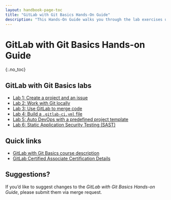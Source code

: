 ```yaml
---
layout: handbook-page-toc
title: "GitLab with Git Basics Hands-On Guide"
description: "This Hands-On Guide walks you through the lab exercises used in the GitLab with Git Basics course."
---
```

# GitLab with Git Basics Hands-on Guide
{:.no_toc}

## GitLab with Git Basics labs

* [Lab 1: Create a project and an issue](/handbook/customer-success/professional-services-engineering/education-services/gitbasicshandsonlab1.html)
* [Lab 2: Work with Git locally](/handbook/customer-success/professional-services-engineering/education-services/gitbasicshandsonlab2.html)
* [Lab 3: Use GitLab to merge code](/handbook/customer-success/professional-services-engineering/education-services/gitbasicshandsonlab3.html)
* [Lab 4: Build a `.gitlab-ci.yml` file](/handbook/customer-success/professional-services-engineering/education-services/gitbasicshandsonlab4.html)
* [Lab 5: Auto DevOps with a predefined project template](/handbook/customer-success/professional-services-engineering/education-services/gitbasicshandsonlab5.html)
* [Lab 6: Static Application Security Testing (SAST)](/handbook/customer-success/professional-services-engineering/education-services/gitbasicshandsonlab6.html)

## Quick links

* [GitLab with Git Basics course description](https://about.gitlab.com/services/education/gitlab-basics/)
* [GitLab Certified Associate Certification Details](https://about.gitlab.com/services/education/gitlab-certified-associate/)

## Suggestions?

If you’d like to suggest changes to the *GitLab with Git Basics Hands-on Guide*, please submit them via merge request.
